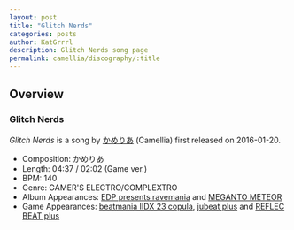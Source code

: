 ```yaml
---
layout: post
title: "Glitch Nerds"
categories: posts
author: KatGrrrl
description: Glitch Nerds song page
permalink: camellia/discography/:title
---
```


## Overview

### Glitch Nerds

*Glitch Nerds* is a song by [かめりあ](<{% link postsWiki/_posts/2023-12-10-camellia.md %}>) (Camellia) first released on 2016-01-20.

* Composition: かめりあ
* Length: 04:37 / 02:02 (Game ver.)
* BPM: 140
* Genre: GAMER'S ELECTRO/COMPLEXTRO
* Album Appearances: [EDP presents ravemania](https://web.archive.org/web/20180722134722/https://exittunes.com/detail/qwce-00524.html) and [MEGANTO METEOR](<{% link postsInclude/_posts/camellia/albums/MEGANTO-METEOR/2023-12-21-MEGANTO-METEOR.md %}>)
* Game Appearances: [beatmania IIDX 23 copula](https://remywiki.com/AC_copula), [jubeat plus](https://remywiki.com/CS_jb_plus) and [REFLEC BEAT plus](https://remywiki.com/CS_RB_plus)
